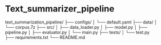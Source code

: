# Text_summarizer_pipeline

text_summarization_pipeline/
├── configs/
│   └── default.yaml
├── data/
│   └── corpus.7z
├── src/
│   ├── data_loader.py
│   ├── model.py
│   ├── pipeline.py
│   ├── evaluator.py
│   └── main.py
├── tests/
│   └── test.py
├── requirements.txt
└── README.md
